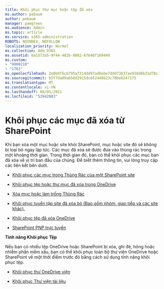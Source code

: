 ```yaml
---
title: Khôi phục thư mục hoặc tệp đã xóa
ms.author: pebaum
author: pebaum
manager: pamgreen
ms.audience: Admin
ms.topic: article
ms.service: o365-administration
ROBOTS: NOINDEX, NOFOLLOW
localization_priority: Normal
ms.collection: Adm_O365
ms.assetid: ba1573a5-9f44-482b-8082-6f648f169449
ms.custom:
- "9000210"
- "1782"
ms.openlocfilehash: 2e0b9f6cb795a7314dd97ad6ebe7ddd73b37ae918d8b31d78c150945c8a9dfd1
ms.sourcegitcommit: b5f7da89a650d2915dc652449623c78be6247175
ms.translationtype: MT
ms.contentlocale: vi-VN
ms.lasthandoff: 08/05/2021
ms.locfileid: "53942083"
---
```

# <a name="restore-deleted-items-from-sharepoint"></a>Khôi phục các mục đã xóa từ SharePoint

Khi bạn xóa một mục hoặc site khỏi SharePoint, mục hoặc site đó sẽ không bị loại bỏ ngay lập tức. Các mục đã xóa sẽ được đưa vào thùng rác trong một khoảng thời gian. Trong thời gian đó, bạn có thể khôi phục các mục bạn đã xóa về vị trí ban đầu của chúng. Để biết thêm thông tin, vui lòng truy cập các liên kết bên dưới.

- [Khôi phục các mục trong Thùng Rác của một SharePoint site](https://support.microsoft.com/office/restore-items-in-the-recycle-bin-that-were-deleted-from-sharepoint-or-teams-6df466b6-55f2-4898-8d6e-c0dff851a0be)

- [Khôi phục tệp hoặc thư mục đã xóa trong OneDrive](https://support.office.com/article/Restore-deleted-files-or-folders-in-OneDrive-949ada80-0026-4db3-a953-c99083e6a84f)

- [Xóa mục hoặc làm trống Thùng Rác](https://support.office.com/article/delete-items-or-empty-the-recycle-bin-of-a-sharepoint-site-2e713599-d13e-40d6-96dc-66f0a366f74e#ID0EAADAAA=Online)

- [Khôi phục tuyển tập site đã xóa bỏ (Bao gồm nhóm, giao tiếp và các site khác).](https://docs.microsoft.com/sharepoint/restore-deleted-site-collection )

- [Khôi phục tệp đã xóa OneDrive](https://docs.microsoft.com/onedrive/restore-deleted-onedrive)

- [SharePoint PNP trực tuyến](https://docs.microsoft.com/powershell/sharepoint/sharepoint-pnp/sharepoint-pnp-cmdlets?view=sharepoint-ps)

**Tính năng Khôi phục Tệp**

Nếu bạn có nhiều tệp OneDrive hoặc SharePoint bị xóa, ghi đè, hỏng hoặc nhiễm phần mềm xấu, bạn có thể khôi phục toàn bộ thư viện OneDrive hoặc SharePoint về một thời điểm trước đó bằng cách sử dụng tính năng khôi phục tệp.

- [Khôi phục thư OneDrive viện](https://support.office.com/article/restore-your-onedrive-fa231298-759d-41cf-bcd0-25ac53eb8a150)

- [Khôi phục Thư viện tài liệu](https://support.office.com/article/restore-a-document-library-317791c3-8bd0-4dfd-8254-3ca90883d39a)
